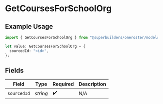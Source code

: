 # GetCoursesForSchoolOrg

## Example Usage

```typescript
import { GetCoursesForSchoolOrg } from "@superbuilders/oneroster/models/operations";

let value: GetCoursesForSchoolOrg = {
  sourcedId: "<id>",
};
```

## Fields

| Field              | Type               | Required           | Description        |
| ------------------ | ------------------ | ------------------ | ------------------ |
| `sourcedId`        | *string*           | :heavy_check_mark: | N/A                |